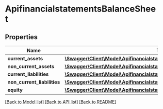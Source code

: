 # ApifinancialstatementsBalanceSheet

## Properties
Name | Type | Description | Notes
------------ | ------------- | ------------- | -------------
**current_assets** | [**\Swagger\Client\Model\ApifinancialstatementsBalanceSheetCurrentAssets**](ApifinancialstatementsBalanceSheetCurrentAssets.md) |  | [optional] 
**non_current_assets** | [**\Swagger\Client\Model\ApifinancialstatementsBalanceSheetNonCurrentAssets**](ApifinancialstatementsBalanceSheetNonCurrentAssets.md) |  | [optional] 
**current_liabilities** | [**\Swagger\Client\Model\ApifinancialstatementsBalanceSheetCurrentLiabilities**](ApifinancialstatementsBalanceSheetCurrentLiabilities.md) |  | [optional] 
**non_current_liabilities** | [**\Swagger\Client\Model\ApifinancialstatementsBalanceSheetNonCurrentLiabilities**](ApifinancialstatementsBalanceSheetNonCurrentLiabilities.md) |  | [optional] 
**equity** | [**\Swagger\Client\Model\ApifinancialstatementsBalanceSheetEquity**](ApifinancialstatementsBalanceSheetEquity.md) |  | [optional] 

[[Back to Model list]](../../README.md#documentation-for-models) [[Back to API list]](../../README.md#documentation-for-api-endpoints) [[Back to README]](../../README.md)

